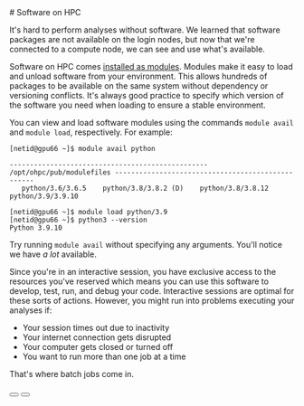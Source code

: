 <link rel="stylesheet" href="../../assets/stylesheets/buttons.css">
# Software on HPC

It's hard to perform analyses without software. We learned that software packages are not available on the login nodes, but now that we're connected to a compute node, we can see and use what's available. 

Software on HPC comes [installed as modules](../../software/modules/). Modules make it easy to load and unload software from your environment. This allows hundreds of packages to be available on the same system without dependency or versioning conflicts. It's always good practice to specify which version of the software you need when loading to ensure a stable environment.

You can view and load software modules using the commands ```module avail``` and ```module load```, respectively. For example:

```
[netid@gpu66 ~]$ module avail python
 
------------------------------------------------- /opt/ohpc/pub/modulefiles --------------------------------------------------
   python/3.6/3.6.5    python/3.8/3.8.2 (D)    python/3.8/3.8.12    python/3.9/3.9.10
 
[netid@gpu66 ~]$ module load python/3.9
[netid@gpu66 ~]$ python3 --version
Python 3.9.10
```

Try running ```module avail``` without specifying any arguments. You'll notice we have *a lot* available.

Since you're in an interactive session, you have exclusive access to the resources you've reserved which means you can use this software to develop, test, run, and debug your code. Interactive sessions are optimal for these sorts of actions. However, you might run into problems executing your analyses if:

* Your session times out due to inactivity
* Your internet connection gets disrupted
* Your computer gets closed or turned off
* You want to run more than one job at a time

That's where batch jobs come in. 

<html>
<div class="button-container">
    <a href="../interactive_jobs"><button class="left-button"></button></a>
    <a href="../batch_jobs/"><button class="right-button"></button></a>
</div>
</html>